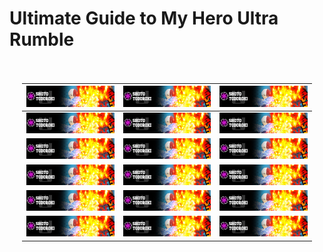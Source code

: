 # Ultimate Guide to My Hero Ultra Rumble

<div style="background-image: url('/images/401.jpg'); background-size: cover; background-position: center; padding: 20px;">

| <a href="/pages/quirk-skill-set/shoto-todoroki-ice-fang-wind-flame.md"><img src="/images/401.jpg" width="350" /></a> | <a href="/pages/quirk-skill-set/shoto-todoroki-ice-fang-wind-flame.md"><img src="/images/401.jpg" width="350" /></a> | <a href="/pages/quirk-skill-set/shoto-todoroki-ice-fang-wind-flame.md"><img src="/images/401.jpg" width="350" /></a> |
|-------------------------------------------|-------------------------------------------|-------------------------------------------|
| <a href="/pages/quirk-skill-set/shoto-todoroki-ice-fang-wind-flame.md"><img src="/images/401.jpg" width="350" /></a> | <a href="/pages/quirk-skill-set/shoto-todoroki-ice-fang-wind-flame.md"><img src="/images/401.jpg" width="350" /></a> | <a href="/pages/quirk-skill-set/shoto-todoroki-ice-fang-wind-flame.md"><img src="/images/401.jpg" width="350" /></a> |
| <a href="/pages/quirk-skill-set/shoto-todoroki-ice-fang-wind-flame.md"><img src="/images/401.jpg" width="350" /></a> | <a href="/pages/quirk-skill-set/shoto-todoroki-ice-fang-wind-flame.md"><img src="/images/401.jpg" width="350" /></a> | <a href="/pages/quirk-skill-set/shoto-todoroki-ice-fang-wind-flame.md"><img src="/images/401.jpg" width="350" /></a> |
| <a href="/pages/quirk-skill-set/shoto-todoroki-ice-fang-wind-flame.md"><img src="/images/401.jpg" width="350" /></a> | <a href="/pages/quirk-skill-set/shoto-todoroki-ice-fang-wind-flame.md"><img src="/images/401.jpg" width="350" /></a> | <a href="/pages/quirk-skill-set/shoto-todoroki-ice-fang-wind-flame.md"><img src="/images/401.jpg" width="350" /></a> |
| <a href="/pages/quirk-skill-set/shoto-todoroki-ice-fang-wind-flame.md"><img src="/images/401.jpg" width="350" /></a> | <a href="/pages/quirk-skill-set/shoto-todoroki-ice-fang-wind-flame.md"><img src="/images/401.jpg" width="350" /></a> | <a href="/pages/quirk-skill-set/shoto-todoroki-ice-fang-wind-flame.md"><img src="/images/401.jpg" width="350" /></a> |
| <a href="/pages/quirk-skill-set/shoto-todoroki-ice-fang-wind-flame.md"><img src="/images/401.jpg" width="350" /></a> | <a href="/pages/quirk-skill-set/shoto-todoroki-ice-fang-wind-flame.md"><img src="/images/401.jpg" width="350" /></a> | <a href="/pages/quirk-skill-set/shoto-todoroki-ice-fang-wind-flame.md"><img src="/images/401.jpg" width="350" /></a> |

</div>
